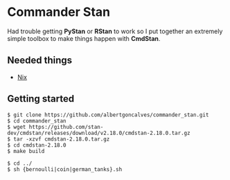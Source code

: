 # Commander Stan

Had trouble getting **PyStan** or **RStan** to work so I put together an extremely simple toolbox to make things happen with **CmdStan**.

Needed things
---
 - [Nix](https://nixos.org/nix/)

Getting started
---
```
$ git clone https://github.com/albertgoncalves/commander_stan.git
$ cd commander_stan
$ wget https://github.com/stan-dev/cmdstan/releases/download/v2.18.0/cmdstan-2.18.0.tar.gz
$ tar -xzvf cmdstan-2.18.0.tar.gz
$ cd cmdstan-2.18.0
$ make build
```

```
$ cd ../
$ sh {bernoulli|coin|german_tanks}.sh
```
